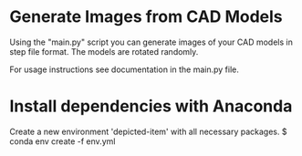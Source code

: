 # Generate Images from CAD Models

Using the "main.py" script you can generate images of your CAD models in step
file format. The models are rotated randomly.

For usage instructions see documentation in the main.py file.

# Install dependencies with Anaconda

Create a new environment 'depicted-item' with all necessary packages.
$ conda env create -f env.yml
